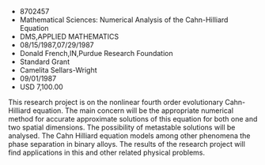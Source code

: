 
* 8702457
* Mathematical Sciences: Numerical Analysis of the Cahn-Hilliard Equation
* DMS,APPLIED MATHEMATICS
* 08/15/1987,07/29/1987
* Donald French,IN,Purdue Research Foundation
* Standard Grant
* Camelita Sellars-Wright
* 09/01/1987
* USD 7,100.00

This research project is on the nonlinear fourth order evolutionary Cahn-
Hilliard equation. The main concern will be the appropriate numerical method for
accurate approximate solutions of this equation for both one and two spatial
dimensions. The possibility of metastable solutions will be analysed. The Cahn
Hilliard equation models among other phenomena the phase separation in binary
alloys. The results of the research project will find applications in this and
other related physical problems.
